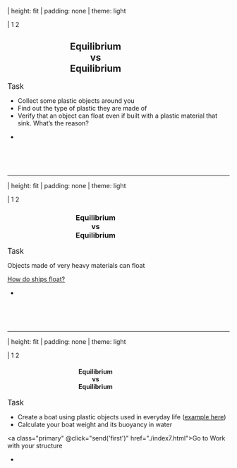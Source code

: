 | height: fit
| padding: none
| theme: light

| 1 2

<section style="padding: var(--base5)">

# <div style="text-align:center;width:400px">Equilibrium <br>vs<br> Equilibrium</div>

<big>Task</big>

- Collect some plastic objects around you  
- Find out the type of plastic they are made of
- Verify that an object can float even if built with a plastic material that sink. What’s the reason?




<f-next-button title="Next" />


-
<br><br><br>
<f-image src="images/img_index6.png" style="width:650px;height:700px;text-align:center"/>

---

| height: fit
| padding: none
| theme: light

| 1 2

<section style="padding: var(--base5)">

# <div style="text-align:center;width:400px">Equilibrium <br>vs<br> Equilibrium</div>

<big>Task</big>

Objects made of very heavy materials can float

<a href="https://www.youtube.com/watch?v=xniW3_afO-0" target="_new">How do ships float?</a>




<f-next-button title="Next"/>


-
<br><br><br>
<f-image src="images/img_index6.png" style="width:650px;height:700px;text-align:center"/>

---

| height: fit
| padding: none
| theme: light

| 1 2

<section style="padding: var(--base5)">

# <div style="text-align:center;width:400px">Equilibrium <br>vs<br> Equilibrium</div>

<big>Task</big>

- Create a boat using plastic objects used in everyday life (<a href="https://observers.france24.com/en/20170804-tunisia-holds-world-first-sea-race-boats-made-out-recycled-materials" target="_new">example here</a>)
- Calculate your boat weight and its buoyancy in water




<a class="primary" @click="send('first')" href="./index7.html">Go to Work with your structure</a>

-
<br><br><br>
<f-image src="images/img_index6.png" style="width:650px;height:700px;text-align:center"/>
